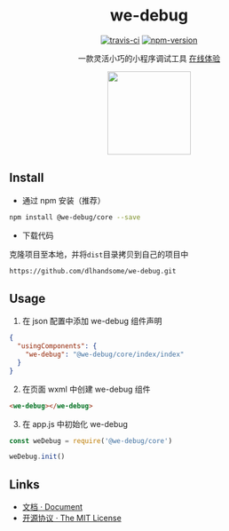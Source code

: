 <div align="center">
<h1>we-debug</h1>

[![travis-ci](https://travis-ci.org/dlhandsome/we-debug.svg?branch=master)](https://www.travis-ci.org/dlhandsome/we-debug) [![npm-version](https://img.shields.io/npm/v/@we-debug/core.svg)](https://www.npmjs.com/package/@we-debug/core)

<p>一款灵活小巧的小程序调试工具 <a href="https://unpkg.com/we-cropper@1.2.0/docs/assets/online.jpg">在线体验</a></p>

<img src=https://user-images.githubusercontent.com/16918885/77829191-6e9d8100-715b-11ea-8776-dbe26431622a.gif width=150 />
</div>

## Install

- 通过 npm 安装（推荐）

```bash
npm install @we-debug/core --save
```

- 下载代码

克隆项目至本地，并将`dist`目录拷贝到自己的项目中

```bash
https://github.com/dlhandsome/we-debug.git
```

## Usage

1. 在 json 配置中添加 we-debug 组件声明

```json
{
  "usingComponents": {
    "we-debug": "@we-debug/core/index/index"
  }
}
```

2. 在页面 wxml 中创建 we-debug 组件

```html
<we-debug></we-debug>
```

3. 在 app.js 中初始化 we-debug

```javascript
const weDebug = require('@we-debug/core')

weDebug.init()
```

## Links

- [文档 · Document](https://dlhandsome.github.io/we-debug/#/)
- [开源协议 · The MIT License](http://opensource.org/licenses/MIT)

